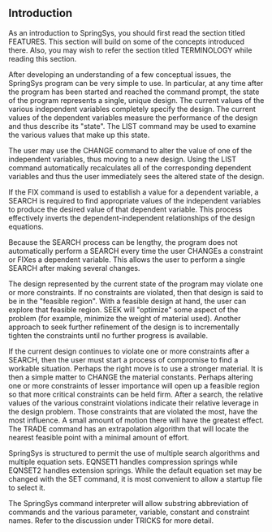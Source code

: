 ## Introduction

As an introduction to SpringSys, you should first read the section titled
FEATURES.  This section will build on some of the concepts introduced
there.  Also, you may wish to refer the section titled TERMINOLOGY while
reading this section.

After developing an understanding of a few conceptual issues, the SpringSys
program can be very simple to use.  In particular, at any time after the
program has been started and reached the command prompt, the state of the
program represents a single, unique design.  The current values of the
various independent variables completely specify the design.  The current
values of the dependent variables measure the performance of the design
and thus describe its "state".  The LIST command may be used to examine the
various values that make up this state.

The user may use the CHANGE command to alter the value of one of the
independent variables, thus moving to a new design.  Using the LIST command
automatically recalculates all of the corresponding dependent variables and
thus the user immediately sees the altered state of the design.

If the FIX command is used to establish a value for a dependent variable, a
SEARCH is required to find appropriate values of the independent variables
to produce the desired value of that dependent variable.  This process
effectively inverts the dependent-independent relationships of the design
equations.

Because the SEARCH process can be lengthy, the program does not
automatically perform a SEARCH every time the user CHANGEs a constraint or
FIXes a dependent variable.  This allows the user to perform a single
SEARCH after making several changes.

The design represented by the current state of the program may violate one
or more constraints.  If no constraints are violated, then that design is
said to be in the "feasible region".  With a feasible design at hand, the
user can explore that feasible region.  SEEK will "optimize" some aspect of
the problem (for example, minimize the weight of material used).  Another
approach to seek further refinement of the design is to incrementally
tighten the constraints until no further progress is available.

If the current design continues to violate one or more constraints after a
SEARCH, then the user must start a process of compromise to find a workable
situation.  Perhaps the right move is to use a stronger material.  It is
then a simple matter to CHANGE the material constants.  Perhaps altering
one or more constraints of lesser importance will open up a feasible region
so that more critical constraints can be held firm.  After a search, the
relative values of the various constraint violations indicate their
relative leverage in the design problem.  Those constraints that are
violated the most, have the most influence.  A small amount of motion there
will have the greatest effect.  The TRADE command has an extrapolation
algorithm that will locate the nearest feasible point with a minimal amount
of effort.

SpringSys is structured to permit the use of multiple search algorithms and
multiple equation sets.  EQNSET1 handles compression springs while EQNSET2
handles extension springs.  While the default equation set may be changed
with the SET command, it is most convenient to allow a startup file to
select it.

The SpringSys command interpreter will allow substring abbreviation of
commands and the various parameter, variable, constant and constraint
names.  Refer to the discussion under TRICKS for more detail.
